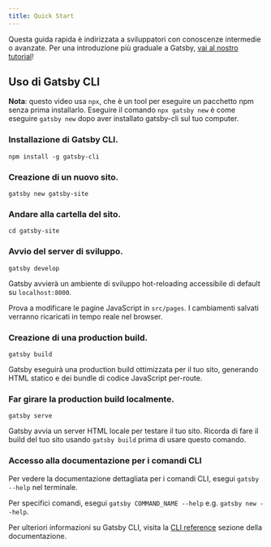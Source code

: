 ```yaml
---
title: Quick Start
---
```


Questa guida rapida è indirizzata a sviluppatori con conoscenze intermedie o avanzate. Per una introduzione più graduale a Gatsby, [vai al nostro tutorial](/tutorial/)!

## Uso di Gatsby CLI

<EggheadEmbed
  lessonLink="https://egghead.io/lessons/gatsby-quick-start-with-gatsby-create-develop-and-build-gatsby-sites-from-the-command-line"
  lessonTitle="Quick Start with Gatsby: Create, Develop, and Build Gatsby Sites From the Command Line"
/>

**Nota**: questo video usa `npx`, che è un tool per eseguire un pacchetto npm senza prima installarlo. Eseguire il comando `npx gatsby new` è come eseguire `gatsby new` dopo aver installato gatsby-cli sul tuo computer.

### Installazione di Gatsby CLI.

```shell
npm install -g gatsby-cli
```

### Creazione di un nuovo sito.

```shell
gatsby new gatsby-site
```

### Andare alla cartella del sito.

```shell
cd gatsby-site
```

### Avvio del server di sviluppo.

```shell
gatsby develop
```

Gatsby avvierà un ambiente di sviluppo hot-reloading accessibile di default su `localhost:8000`.

Prova a modificare le pagine JavaScript in `src/pages`. I cambiamenti salvati verranno ricaricati in tempo reale nel browser.

### Creazione di una production build.

```shell
gatsby build
```

Gatsby eseguirà una production build ottimizzata per il tuo sito, generando HTML statico e dei bundle di codice JavaScript per-route.

### Far girare la production build localmente.

```shell
gatsby serve
```

Gatsby avvia un server HTML locale per testare il tuo sito. Ricorda di fare il build del tuo sito usando `gatsby build` prima di usare questo comando.

### Accesso alla documentazione per i comandi CLI

Per vedere la documentazione dettagliata per i comandi CLI, esegui `gatsby --help` nel terminale.

Per specifici comandi, esegui `gatsby COMMAND_NAME --help` e.g. `gatsby new --help`.

Per ulteriori informazioni su Gatsby CLI, visita la [CLI reference](/docs/gatsby-cli/) sezione della documentazione.
